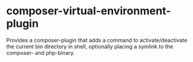 # composer-virtual-environment-plugin
Provides a composer-plugin that adds a command to activate/deactivate the current bin directory in shell,
optionally placing a symlink to the composer- and php-binary.
